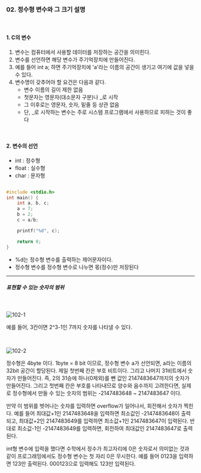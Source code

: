### 02. 정수형 변수와 그 크기 설명

<br>

#### 1. C의 변수

1. 변수는 컴퓨터에서 사용할 데이터를 저장하는 공간을 의미힌다.
2. 변수를 선언하면 해당 변수가 주기억장치에 만들어진다.
3. 예를 들어 int a; 하면 주기억장치에 'a'라는 이름의 공간이 생기고 여기에 값을 넣을 수 있다.
4. 변수명이 갖추어야 할 요건은 다음과 같다.
   - 변수 이름의 길이 제한 없음
   - 첫문자는 영문자(대소문자 구분)나 \_로 시작
   - 그 이후로는 영문자, 숫자, 밑줄 등 상관 없음
   - 단, \_로 시작하는 변수는 주로 시스템 프로그램에서 사용하므로 피하는 것이 좋다

<BR>

#### 2. 변수의 선언

- int : 정수형
- float : 실수형
- char : 문자형

```c

#include <stdio.h>
int main() {
    int a, b, c;
    a = 7;
    b = 2;
    c = a/b;

    printf("%d", c);

    return 0;
}
```

- %d는 정수형 변수를 출력하는 제어문자이다.
- 정수형 변수를 정수형 변수로 나누면 몫(정수)만 저장된다

---

##### 표현할 수 있는 숫자의 범위

<br>

![102-1](https://user-images.githubusercontent.com/75867748/105156484-413d1c00-5b4f-11eb-9aac-6a61e8968f87.png)

예를 들어, 3칸이면 2^3-1인 7까지 숫자를 나타낼 수 있다.

<br>

![102-2](https://user-images.githubusercontent.com/75867748/105156491-4306df80-5b4f-11eb-979b-ec9be34d1025.png)

정수형은 4byte 이다. 1byte = 8 bit 이므로, 정수형 변수 a가 선언되면, a라는 이름의 32bit 공간이 할당된다. 제일 첫번째 칸은 부호 비트이다. 그리고 나머지 31비트에서 숫자가 만들어진다. 즉, 2의 31승에 하나(0제외)를 뺀 값인 2147483647까지의 숫자가 만들어진다. 그리고 첫번째 칸은 부호를 나타내므로 양수와 음수까지 고려한다면, 실제로 정수형에서 만들 수 있는 숫자의 범위는 -2147483648 ~ 2147483647 이다.

만약 이 범위를 벗어나는 숫자를 입력하면 overflow가 일어나서, 회전해서 숫자가 찍힌다. 예를 들어 최대값+1인 2147483648을 입력하면 최소값인 -2147483648이 출력되고, 최대값+2인 2147483649를 입력하면 최소값+1인 2147483647이 입력된다. 반대로 최소값-1인 -2147483649를 입력하면, 회전하여 최대값인 2147483647로 출력된다.

int형 변수에 입력을 했다면 수학에서 정수가 최고자리에 0은 숫자로서 의미없는 것과 같이 프로그래밍에서도 정수형 변수는 첫 자리 0은 무시한다. 예를 들어 0123을 입력하면 123만 출력된다. 000123으로 입력해도 123만 입력된다.
